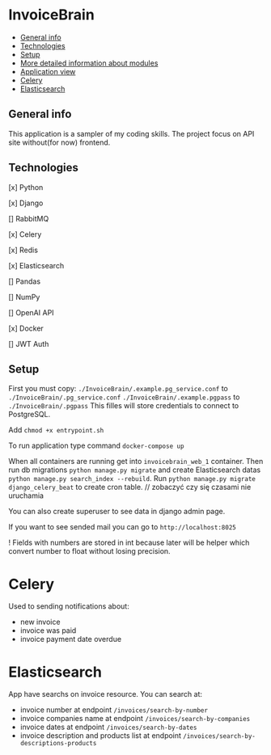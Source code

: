 # InvoiceBrain

- [General info](#general-info)
- [Technologies](#technologies)
- [Setup](#setup)
- [More detailed information about modules](#more-detailed-information-about-modules)
- [Application view](#application-view)
- [Celery](#celery)
- [Elasticsearch](#elasticsearch)

## General info

This application is a sampler of my coding skills.
The project focus on API site without(for now) frontend.

## Technologies

[x] Python

[x] Django

[] RabbitMQ

[x] Celery

[x] Redis

[x] Elasticsearch

[] Pandas

[] NumPy

[] OpenAI API

[x] Docker

[] JWT Auth

## Setup

First you must copy:
`./InvoiceBrain/.example.pg_service.conf` to `./InvoiceBrain/.pg_service.conf`
`./InvoiceBrain/.example.pgpass` to `./InvoiceBrain/.pgpass`
This filles will store credentials to connect to PostgreSQL.

Add `chmod +x entrypoint.sh`

To run application type command `docker-compose up`

When all containers are running get into `invoicebrain_web_1` container.
Then run db migrations `python manage.py migrate` and create Elasticsearch datas `python manage.py search_index --rebuild`.
Run `python manage.py migrate django_celery_beat` to create cron table. // zobaczyć czy się czasami nie uruchamia

You can also create superuser to see data in django admin page.

If you want to see sended mail you can go to `http://localhost:8025`

! Fields with numbers are stored in int because later will be helper which convert number to float without losing precision.

# Celery

Used to sending notifications about:

- new invoice
- invoice was paid
- invoice payment date overdue

# Elasticsearch

App have searchs on invoice resource.
You can search at:

- invoice number at endpoint `/invoices/search-by-number`
- invoice companies name at endpoint `/invoices/search-by-companies`
- invoice dates at endpoint `/invoices/search-by-dates`
- invoice description and products list at endpoint `/invoices/search-by-descriptions-products`

